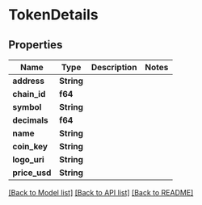 # TokenDetails

## Properties

Name | Type | Description | Notes
------------ | ------------- | ------------- | -------------
**address** | **String** |  | 
**chain_id** | **f64** |  | 
**symbol** | **String** |  | 
**decimals** | **f64** |  | 
**name** | **String** |  | 
**coin_key** | **String** |  | 
**logo_uri** | **String** |  | 
**price_usd** | **String** |  | 

[[Back to Model list]](../README.md#documentation-for-models) [[Back to API list]](../README.md#documentation-for-api-endpoints) [[Back to README]](../README.md)


